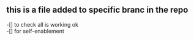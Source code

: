 ## this is a file added to specific branc in the repo
-[] to check all is working ok  
-[] for self-enablement
